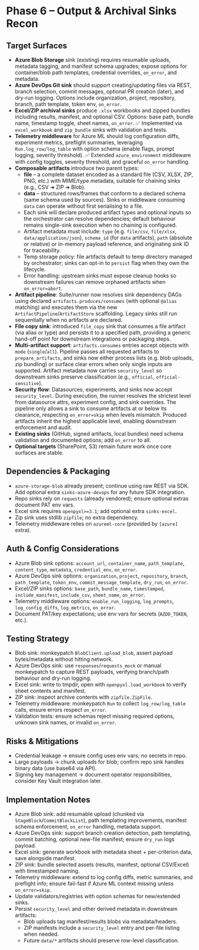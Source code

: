 # Phase 6 – Output & Archival Sinks Recon

## Target Surfaces
- **Azure Blob Storage** sink (existing) requires resumable uploads, metadata tagging, and manifest schema upgrades; expose options for container/blob path templates, credential overrides, `on_error`, and metadata.
- **Azure DevOps Git sink** should support creating/updating files via REST, branch selection, commit messages, optional PR creation (later), and dry-run logging. Options include organization, project, repository, branch, path template, token env, `on_error`.
- **Excel/ZIP archival sinks** produce `.xlsx` workbooks and zipped bundles including results, manifest, and optional CSV. Options: base path, bundle name, timestamp toggle, sheet names, `on_error`. ✅ Implemented via `excel_workbook` and `zip_bundle` sinks with validation and tests.
- **Telemetry middleware** for Azure ML should log configuration diffs, experiment metrics, preflight summaries, leveraging `Run.log_row/log_table` with option schema (enable flags, prompt logging, severity threshold). ✅ Extended `azure_environment` middleware with config toggles, severity threshold, and graceful `on_error` handling.
- **Composable artifacts** introduce two parent types:
  - **file** – a complete dataset encoded as a standard file (CSV, XLSX, ZIP, PNG, etc.) with MIME/type metadata, suitable for chaining sinks (e.g., CSV ➜ ZIP ➜ Blob).
  - **data** – structured rows/frames that conform to a declared schema (same schema used by sources). Sinks or middleware consuming `data` can operate without first serialising to a file.
  - Each sink will declare produced artifact types and optional inputs so the orchestrator can resolve dependencies; default behaviour remains single-sink execution when no chaining is configured.
  - Artifact metadata must include: `type` (e.g. `file/csv`, `file/xlsx`, `data/application/json`), `schema_id` (for `data` artifacts), `path` (absolute or relative) or in-memory payload reference, and originating sink ID for traceability.
  - Temp storage policy: file artifacts default to temp directory managed by orchestrator; sinks can opt-in to `persist` flag when they own the lifecycle.
  - Error handling: upstream sinks must expose cleanup hooks so downstream failures can remove orphaned artifacts when `on_error=abort`.
- **Artifact pipeline**: Suite/runner now resolves sink dependency DAGs using declared `artifacts.produces/consumes` (with optional `@alias` matching) and executes them via the new `ArtifactPipeline`/`ArtifactStore` scaffolding. Legacy sinks still run sequentially when no artifacts are declared.
- **File copy sink**: introduced `file_copy` sink that consumes a file artifact (via alias or type) and persists it to a specified path, providing a generic hand-off point for downstream integrations or packaging steps.
- **Multi-artifact support**: `artifacts.consumes` entries accept objects with `mode` (`single`/`all`). Pipeline passes all requested artifacts to `prepare_artifacts`, and sinks now either process lists (e.g. blob uploads, zip bundling) or surface clear errors when only single inputs are supported. Artifact metadata now carries `security_level` so downstream sinks preserve classification (e.g., `official`, `official-sensitive`).
- **Security flow**: Datasources, experiments, and sinks now accept `security_level`. During execution, the runner resolves the strictest level from datasource attrs, experiment config, and sink overrides. The pipeline only allows a sink to consume artifacts at or below its clearance, respecting `on_error=skip` when levels mismatch. Produced artifacts inherit the highest applicable level, enabling downstream enforcement and audit.
- **Existing sinks** (GitHub, signed artifacts, local bundles) need schema validation and documented options; add `on_error` to all.
- **Optional targets** (SharePoint, S3) remain future work once core surfaces are stable.

## Dependencies & Packaging
- `azure-storage-blob` already present; continue using raw REST via SDK. Add optional extra `sinks-azure-devops` for any future SDK integration.
- Repo sinks rely on `requests` (already vendored); ensure optional extras document PAT env vars.
- Excel sink requires `openpyxl>=3.1`; add optional extra `sinks-excel`.
- Zip sink uses stdlib `zipfile`; no extra dependency.
- Telemetry middleware relies on `azureml-core` (provided by `[azure]` extra).

## Auth & Config Considerations
- Azure Blob sink options: `account_url`, `container_name`, `path_template`, `content_type`, `metadata`, `credential_env`, `on_error`.
- Azure DevOps sink options: `organization`, `project`, `repository`, `branch`, `path_template`, `token_env`, `commit_message_template`, `dry_run`, `on_error`.
- Excel/ZIP sinks options: `base_path`, `bundle_name`, `timestamped`, `include_manifest`, `include_csv`, `sheet_name`, `on_error`.
- Telemetry middleware options: `enable_run_logging`, `log_prompts`, `log_config_diffs`, `log_metrics`, `on_error`.
- Document PAT/key expectations; use env vars for secrets (`AZDO_TOKEN`, etc.).

## Testing Strategy
- Blob sink: monkeypatch `BlobClient.upload_blob`, assert payload bytes/metadata without hitting network.
- Azure DevOps sink: use `responses`/`requests_mock` or manual monkeypatch to capture REST payloads, verifying branch/path behaviour and dry-run logging.
- Excel sink: write to tmpdir, open with `openpyxl.load_workbook` to verify sheet contents and manifest.
- ZIP sink: inspect archive contents with `zipfile.ZipFile`.
- Telemetry middleware: monkeypatch `Run` to collect `log_row/log_table` calls, ensure errors respect `on_error`.
- Validation tests: ensure schemas reject missing required options, unknown sink names, or invalid `on_error`.

## Risks & Mitigations
- Credential leakage -> ensure config uses env vars; no secrets in repo.
- Large payloads -> chunk uploads for blob; confirm repo sink handles binary data (use base64 via API).
- Signing key management -> document operator responsibilities, consider Key Vault integration later.

## Implementation Notes
- Azure Blob sink: add resumable upload (chunked via `StageBlock`/`CommitBlockList`), path templating improvements, manifest schema enforcement, `on_error` handling, metadata support.
- Azure DevOps sink: support branch creation detection, path templating, commit batching, optional new-file manifest; ensure `dry_run` logs payload.
- Excel sink: generate workbook with metadata sheet + per-criterion data, save alongside manifest.
- ZIP sink: bundle selected assets (results, manifest, optional CSV/Excel) with timestamped naming.
- Telemetry middleware: extend to log config diffs, metric summaries, and preflight info; ensure fail-fast if Azure ML context missing unless `on_error=skip`.
- Update validators/registries with option schemas for new/extended sinks.
- Persist `security_level` and other derived metadata in downstream artifacts:
  - Blob uploads tag manifest/results blobs via metadata/headers.
  - ZIP manifests include a `security_level` entry and per-file listing when needed.
  - Future `data/*` artifacts should preserve row-level classification.

